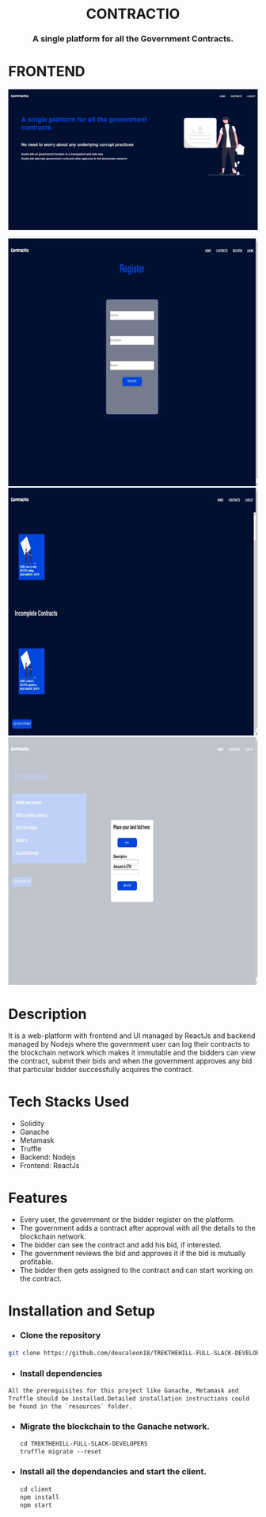 <h1 align="center">
  <br>
CONTRACTIO
  <br>
</h1>

<h3 align="center">A single platform for  all the Government Contracts.</h3>

# FRONTEND
<img alt="ui" src="client/public/assets/ui5.jpeg">
<p>                               
 <img alt="ui2" src="client/public/assets/ui4.jpeg" height="500">
  <img alt="ui2" src="client/public/assets/ui3.jpeg" height="500">
   <img alt="ui2" src="client/public/assets/ui.jpeg" height="500"></p>

# Description
It is a web-platform with frontend and UI managed by ReactJs and backend managed by Nodejs where the government user can log their contracts to the blockchain network which makes it immutable and the bidders can view the contract, submit their bids and when the government approves any bid that particular bidder successfully acquires the contract.

# Tech Stacks Used
 * Solidity
 * Ganache
 * Metamask
 * Truffle
 * Backend: Nodejs
 * Frontend: ReactJs

# Features
* Every user, the government or the bidder register on the platform.
* The government adds a contract after approval with all the details to the blockchain network.
* The bidder can see the contract and add his bid, if interested.
* The government reviews the bid and approves it if the bid is mutually profitable.
* The bidder then gets assigned to the contract and can start working on the contract.

# Installation and Setup 

* ### Clone the repository 
```Bash
git clone https://github.com/deucaleon18/TREKTHEHILL-FULL-SLACK-DEVELOPERS && cd TREKTHEHILL-FULL-SLACK-DEVELOPERS
```

* ### Install dependencies
```
All the prerequisites for this project like Ganache, Metamask and Truffle should be installed.Detailed installation instructions could be found in the `resources` folder.
```

* ### Migrate the blockchain to the Ganache network.
  ```
  cd TREKTHEHILL-FULL-SLACK-DEVELOPERS
  truffle migrate --reset
  ```

* ### Install all the dependancies and start the client.

  ```
  cd client 
  npm install 
  npm start
  ```